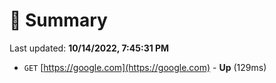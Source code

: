 # 📖 Summary
Last updated: **10/14/2022, 7:45:31 PM**

- `GET` [https://google.com](https://google.com) - **Up** (129ms)

